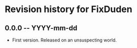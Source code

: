 # Revision history for FixDuden

## 0.0.0  -- YYYY-mm-dd

* First version. Released on an unsuspecting world.
